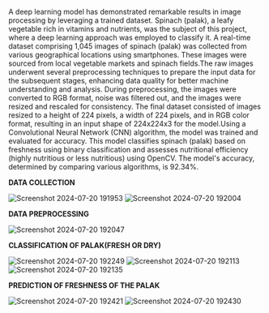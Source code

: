 A deep learning model has demonstrated remarkable results in image processing by leveraging a trained dataset. Spinach (palak), a leafy vegetable rich in vitamins and nutrients, was the subject of this project, where a deep learning approach was employed to classify it. A real-time dataset comprising 1,045 images of spinach (palak) was collected from various geographical locations using smartphones. These images were sourced from local vegetable markets and spinach fields.The raw images underwent several preprocessing techniques to prepare the input data for the subsequent stages, enhancing data quality for better machine understanding and analysis. During preprocessing, the images were converted to RGB format, noise was filtered out, and the images were resized and rescaled for consistency. The final dataset consisted of images resized to a height of 224 pixels, a width of 224 pixels, and in RGB color format, resulting in an input shape of 224x224x3 for the model.Using a Convolutional Neural Network (CNN) algorithm, the model was trained and evaluated for accuracy. This model classifies spinach (palak) based on freshness using binary classification and assesses nutritional efficiency (highly nutritious or less nutritious) using OpenCV. The model's accuracy, determined by comparing various algorithms, is 92.34%.


**DATA COLLECTION**

![Screenshot 2024-07-20 191953](https://github.com/user-attachments/assets/e84c8ba9-c9cc-4b18-9a85-8301a0bc8a2a)
![Screenshot 2024-07-20 192004](https://github.com/user-attachments/assets/6e17bf04-81d8-438d-b97a-bc5b19afc279)


**DATA PREPROCESSING**

![Screenshot 2024-07-20 192047](https://github.com/user-attachments/assets/fb7df7b3-097d-4857-8c07-aa5d3c1478f4)


**CLASSIFICATION OF PALAK(FRESH OR DRY)**

![Screenshot 2024-07-20 192249](https://github.com/user-attachments/assets/1cab53f6-cd6b-4d43-ba35-4557b84e06af)
![Screenshot 2024-07-20 192113](https://github.com/user-attachments/assets/32fa181f-e9e6-407f-8726-60acc96dcab6)
![Screenshot 2024-07-20 192135](https://github.com/user-attachments/assets/d956c526-fdc8-48f2-a6b9-1f63415155d2)



**PREDICTION OF FRESHNESS OF THE PALAK**

![Screenshot 2024-07-20 192421](https://github.com/user-attachments/assets/764403f0-e020-4978-bb5c-2c4ecb5a0880)
![Screenshot 2024-07-20 192430](https://github.com/user-attachments/assets/170e5206-0091-486e-936b-6636c5b84618)




